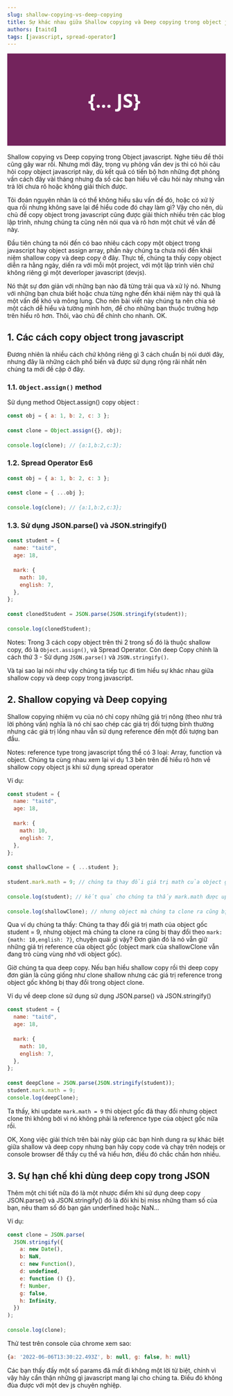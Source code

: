 ```yaml
---
slug: shallow-copying-vs-deep-copying
title: Sự khác nhau giữa Shallow copying và Deep copying trong object javascript.
authors: [taitd]
tags: [javascript, spread-operator]
---
```


![Docusaurus Plushie](./banner.webp)

Shallow copying vs Deep copying trong Object javascript. Nghe tiêu đề thôi cũng gây war rồi. Nhưng mới đây, trong vụ phỏng vấn dev js thì có hỏi câu hỏi copy object javascript này, dù kết quả có tiến bộ hơn những đợt phỏng vấn cách đây vài tháng nhưng đa số các bạn hiểu về câu hỏi này nhưng vẫn trả lời chưa rõ hoặc không giải thích được.

Tôi đoán nguyên nhân là có thể không hiểu sâu vấn đề đó, hoặc có xử lý qua rồi nhưng không save lại để hiểu code đó chạy làm gì? Vậy cho nên, dù chủ đề copy object trong javascript cũng được giải thích nhiều trên các blog lập trình, nhưng chúng ta cũng nên nói qua và rõ hơn một chút về vấn đề này.

Đầu tiên chúng ta nói đến có bao nhiêu cách copy một object trong javascript hay object assign array, phần này chúng ta chưa nói đến khái niệm shallow copy và deep copy ở đây. Thực tế, chúng ta thấy copy object diễn ra hằng ngày, diến ra với mỗi một project, với một lập trình viên chứ không riêng gì một deverloper javascript (devjs).

Nó thật sự đơn giản với những bạn nào đã từng trải qua và xử lý nó. Nhưng với những bạn chưa biết hoặc chưa từng nghe đến khái niệm này thì quả là một vấn đề khó và mông lung. Cho nên bài viết này chúng ta nên chia sẻ một cách dễ hiểu và tường minh hơn, để cho những bạn thuộc trường hợp trên hiểu rõ hơn. Thôi, vào chủ để chính cho nhanh. OK.

<!--truncate-->

## 1. Các cách copy object trong javascript

Đương nhiên là nhiều cách chứ không riêng gì 3 cách chuẩn bị nói dưới đây, nhưng đây là những cách phổ biến và được sử dụng rộng rãi nhất nên chúng ta mới đề cập ở đây.

### 1.1. `Object.assign()` method

Sử dụng method Object.assign() copy object :

```js
const obj = { a: 1, b: 2, c: 3 };

const clone = Object.assign({}, obj);

console.log(clone); // {a:1,b:2,c:3};
```

### 1.2. Spread Operator Es6

```js
const obj = { a: 1, b: 2, c: 3 };

const clone = { ...obj };

console.log(clone); // {a:1,b:2,c:3};
```

### 1.3. Sử dụng JSON.parse() và JSON.stringify()

```js
const student = {
  name: "taitd",
  age: 18,

  mark: {
    math: 10,
    english: 7,
  },
};

const clonedStudent = JSON.parse(JSON.stringify(student));

console.log(clonedStudent);
```

Notes: Trong 3 cách copy object trên thì 2 trong số đó là thuộc shallow copy, đó là `Object.assign()`, và Spread Operator. Còn deep Copy chính là cách thứ 3 - Sử dụng `JSON.parse()` và `JSON.stringify()`.

Và tại sao lại nói như vậy chúng ta tiếp tục đi tìm hiểu sự khác nhau giữa shallow copy và deep copy trong javascript.

## 2. Shallow copying và Deep copying

Shallow copying nhiệm vụ của nó chỉ copy những giá trị nông (theo như trả lời phỏng vấn) nghĩa là nó chỉ sao chép các giá trị đối tượng bình thường nhưng các giá trị lồng nhau vẫn sử dụng reference đến một đối tượng ban đầu.

Notes: reference type trong javascript tổng thể có 3 loại: Array, function và object. Chúng ta cùng nhau xem lại ví dụ 1.3 bên trên để hiểu rõ hơn về shallow copy object js khi sử dụng spread operator

Ví dụ:

```js
const student = {
  name: "taitd",
  age: 18,

  mark: {
    math: 10,
    english: 7,
  },
};

const shallowClone = { ...student };

student.mark.math = 9; // chúng ta thay đổi giá trị math của object gốc

console.log(student); // kết quả cho chúng ta thấy mark.math được update = 9

console.log(shallowClone); // nhưng object mà chúng ta clone ra cũng bị thay đổi theo shallowClone.mark.math = 9
```

Qua ví dụ chúng ta thấy: Chúng ta thay đổi giá trị math của object gốc student = 9, nhưng object mà chúng ta clone ra cũng bị thay đổi theo `mark:{math: 10,english: 7}`, chuyện quái gì vậy? Đơn giản đó là nó vẫn giữ những giá trị reference của object gốc (object mark của shallowClone vẫn đang trỏ cùng vùng nhớ với object gốc).

Giờ chúng ta qua deep copy. Nếu bạn hiểu shallow copy rồi thì deep copy đơn giản là cũng giống như clone shallow nhưng các giá trị reference trong object gốc không bị thay đổi trong object clone.

Ví dụ về deep clone sử dụng sử dụng JSON.parse() và JSON.stringify()

```js
const student = {
  name: "taitd",
  age: 18,

  mark: {
    math: 10,
    english: 7,
  },
};

const deepClone = JSON.parse(JSON.stringify(student));
student.mark.math = 9;
console.log(deepClone);
```

Ta thấy, khi update `mark.math = 9` thì object gốc đã thay đổi nhưng object clone thì không bởi vì nó không phải là reference type của object gốc nữa rồi.

OK, Xong việc giải thích trên bài này giúp các bạn hình dung ra sự khác biệt giữa shallow và deep copy nhưng bạn hãy copy code và chạy trên nodejs or console browser để thấy cụ thể và hiểu hơn, điều đó chắc chắn hơn nhiều.

## 3. Sự hạn chế khi dùng deep copy trong JSON

Thêm một chi tiết nữa đó là một nhược điểm khi sử dụng deep copy JSON.parse() và JSON.stringify() đó là đôi khi bị miss những tham số của bạn, nêu tham số đó bạn gán underfined hoặc NaN...

Ví dụ:

```js
const clone = JSON.parse(
  JSON.stringify({
    a: new Date(),
    b: NaN,
    c: new Function(),
    d: undefined,
    e: function () {},
    f: Number,
    g: false,
    h: Infinity,
  })
);

console.log(clone);
```

Thử test trên console của chrome xem sao:

```js
{a: '2022-06-06T13:30:22.493Z', b: null, g: false, h: null}
```

Các bạn thấy đấy một số params đã mất đi không một lời từ biệt, chính vì vậy hãy cẩn thận những gì javascript mang lại cho chúng ta. Điều đó không đùa được với một dev js chuyên nghiệp.
